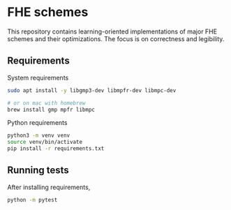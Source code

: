 # FHE schemes

This repository contains learning-oriented implementations of major FHE
schemes and their optimizations. The focus is on correctness and legibility.

## Requirements

System requirements

```bash
sudo apt install -y libgmp3-dev libmpfr-dev libmpc-dev

# or on mac with homebrew
brew install gmp mpfr libmpc
```

Python requirements

```bash
python3 -m venv venv
source venv/bin/activate
pip install -r requirements.txt
```

## Running tests

After installing requirements,

```bash
python -m pytest
```
